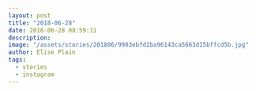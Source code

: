 ```yaml
---
layout: post
title: "2018-06-28"
date: 2018-06-28 08:59:11
description: 
image: "/assets/stories/201806/9903ebfd2ba96143ca5663d15bffcd5b.jpg"
author: Elise Plain
tags: 
  - stories
  - instagram
---
```



<p></p>
